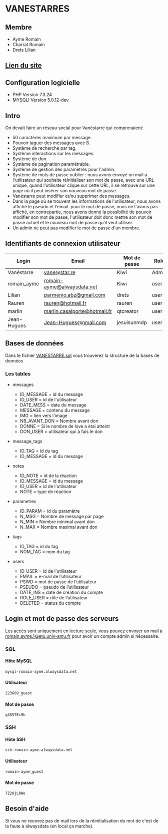 # VANESTARRES
## Membre
- Ayme Romain
- Charrat Romain
- Drets Lilian
## [Lien du site](http://romain-ayme.alwaysdata.net/)
## Configuration logicielle
- PHP Version 7.3.24
- MYSQLI Version 5.0.12-dev

## Intro
On devait faire un réseau social pour Vanéstarre qui comprenaient: 
- 50 caractères maximum par message.
- Pouvoir taguer des messages avec ß.
- Système de recherche par tag.
- Système interactions sur les messages.
- Système de don.
- Système de pagination paramétrable.
- Système de gestion des paramètres pour l'admin.
- Système de mots de passe oublier : nous avons envoyé un mail a l'utilisateur qui souhaite réinitialiser son mot de passe, avec une URL unique, quand l'utilisateur clique sur cette URL, il se retrouve sur une page où il peut insérer son nouveau mot de passe.  
- Vanéstarre peut modifier et/ou supprimer des messages.
- Dans la page où se trouvent les informations de l'utilisateur, nous avons affiché le pseudo et l'email. pour le mot de passe, nous ne l'avons pas affiché, en contrepartie, nous avons donné la possibilité de pouvoir modifier son mot de passe, l'utilisateur doit donc mettre son mot de passe actuel et le nouveau mot de passe qu'il veut utiliser.
- Un admin ne peut pas modifier le mot de passe d'un membre.
## Identifiants de connexion utilisateur
|Login		|Email				|Mot de passe	|Role	|
|---------------|-------------------------------|---------------|-------|
|Vanéstarre	|vane@star.re			|Kiwi		|Admin	|
|romain_ayme	|romain-ayme@alwaysdata.net	|Kiwi		|user	|
|Lilian		|parmenio.abz@gmail.com		|drets		|user	|
|Rauren		|rauren@hotmail.fr		|rauren		|user	|
|marlin		|marlin.casalporte@hotmail.fr	|qtcreator	|user	|
|Jean-Hugues	|Jean-Hugues@gmail.com		|jesuisunmdp	|user	|

## Bases  de données
Dans le fichier [VANESTARRE.sql](https://github.com/Romain-Ayme/VANESTARRES/blob/main/VANESTARRE.sql "VANESTARRE.sql") vous trouverez la structure de la bases de données
### Les tables
 - messages 
	 - ID_MESSAGE = id du message
	 - ID_USER = id de l'utilisateur
	 - DATE_MESS = date du message 
	 - MESSAGE = contenu du message
	 - IMG = lien vers l'image
	 - NB_AVANT_DON = Nombre avant don
	 - DONNE = Si le nombre de love a étai atteint 
	 - DON_USER = utilisateur qui à fais le don

- message_tags
	- ID_TAG = id du tag
	- ID_MESSAGE = id du message
- notes
	- ID_NOTE = id de la réaction
	- ID_MESSAGE = id du message
	- ID_USER = id de l'utilisateur
	- NOTE = type de réaction
- parametres
	- ID_PARAM = id du paramètre
	- N_MSG = Nombre de message par page
	- N_MIN = Nombre minimal avant don
	- N_MAX = Nombre maximal avant don
- tags
	- ID_TAG = id du tag
	- NOM_TAG = nom du tag
- users
	- ID_USER = id de l'utilisateur
	- EMAIL = e-mail de l’utilisateur
	- PSWD = mot de passe de l’utilisateur
	- PSEUDO = pseudo de l’utilisateur
	- DATE_INS = date de création du compte
	- ROLE_USER = rôle de l’utilisateur
	- DELETED = status du compte

## Login et mot de passe des serveurs
Les accès sont uniquement en lecture seule, vous pouvez envoyer un mail à romain.ayme.1@etu.univ-amu.fr pour avoir un compte admin si nécessaire.
### SQL
#### Hôte MySQL
	mysql-romain-ayme.alwaysdata.net
#### Utilisateur
	223609_guest
#### Mot de passe
	q3SS7Ec9h
### SSH
#### Hôte SSH
	ssh-romain-ayme.alwaysdata.net
#### Utilisateur
	romain-ayme_guest
#### Mot de passe
	7Z28jLbWe
	
## Besoin d'aide
Si vous ne recevez pas de mail lors de la réinitialisation du mot de c'est de  la faute à alwaysdata (en local ça marche).
